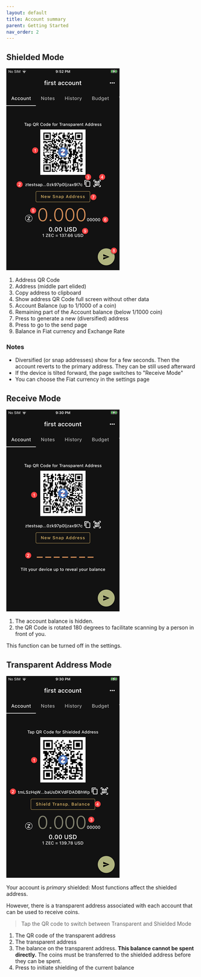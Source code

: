 ```yaml
---
layout: default
title: Account summary
parent: Getting Started
nav_order: 2
---
```


## Shielded Mode

![Account Summary](img/IMG_0041.PNG)

1. Address QR Code
2. Address (middle part elided)
3. Copy address to clipboard
4. Show address QR Code full screen without other data
5. Account Balance (up to 1/1000 of a coin)
6. Remaining part of the Account balance (below 1/1000 coin)
7. Press to generate a new (diversified) address
8. Press to go to the send page
9. Balance in Fiat currency and Exchange Rate

### Notes

- Diversified (or snap addresses) show for a few seconds. Then
the account reverts to the primary address. They can be still used
afterward
- If the device is tilted forward, the page switches to "Receive Mode"
- You can choose the Fiat currency in the settings page

## Receive Mode

![Account Summary](img/IMG_0039.PNG)


1. The account balance is hidden. 
2. the QR Code is rotated 180 degrees to facilitate scanning by a person in front of you.

This function can be turned off in the settings.

## Transparent Address Mode

![Account Summary](img/IMG_0040.PNG)

Your account is *primary* shielded: Most functions affect the shielded address.
 
However, there is a transparent address associated with each account that can be used to receive coins. 

> Tap the QR code to switch between Transparent and Shielded Mode

1. The QR code of the transparent address
2. The transparent address
3. The balance on the transparent address. **This balance cannot be spent directly.**
The coins must be transferred to the shielded address before they can be spent.
4. Press to initiate shielding of the current balance

